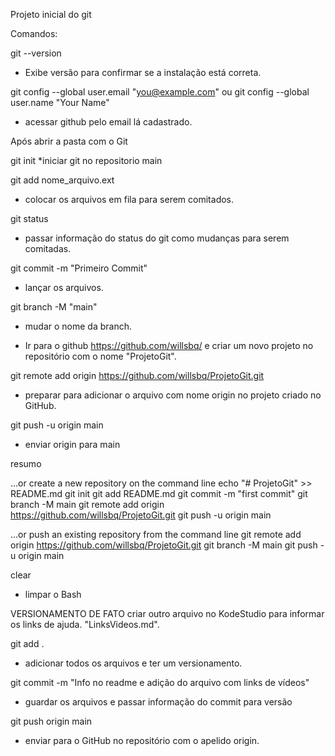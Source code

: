 Projeto inicial do git

Comandos:

git --version
* Exibe versão para confirmar se a instalação está correta.

git config --global user.email "you@example.com"
ou
git config --global user.name "Your Name"
* acessar github pelo email lá cadastrado.

Após abrir a pasta com o Git

git init
*iniciar git no repositorio main


git add nome_arquivo.ext
* colocar os arquivos em fila para serem comitados.

git status
* passar informação do status do git como mudanças para serem comitadas.

git commit -m "Primeiro Commit"
* lançar os arquivos.

git branch -M "main"
* mudar o nome da branch.

* Ir para o github https://github.com/willsbq/ e criar um novo projeto no repositório com o nome "ProjetoGit".

git remote add origin https://github.com/willsbq/ProjetoGit.git
* preparar para adicionar o arquivo com nome origin no projeto criado no GitHub.

git push -u origin main
* enviar origin para main



resumo

…or create a new repository on the command line
echo "# ProjetoGit" >> README.md
git init
git add README.md
git commit -m "first commit"
git branch -M main
git remote add origin https://github.com/willsbq/ProjetoGit.git
git push -u origin main

…or push an existing repository from the command line
git remote add origin https://github.com/willsbq/ProjetoGit.git
git branch -M main
git push -u origin main

clear 
* limpar o Bash

VERSIONAMENTO DE FATO
criar outro arquivo no KodeStudio para informar os links de ajuda. "LinksVideos.md".

git add .
* adicionar todos os arquivos e ter um versionamento.

git commit -m "Info no readme e adição do arquivo com links de vídeos"
* guardar os arquivos e passar informação do commit para versão

git push origin main
* enviar para o GitHub no repositório com o apelido origin.
